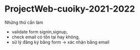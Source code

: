# ProjectWeb-cuoiky-2021-2022

Những thứ cần làm
- validate form signin,signup, 
- check email có tồn tại hay không, 
- sử lý đăng ký bằng form -> xác nhận bằng email
